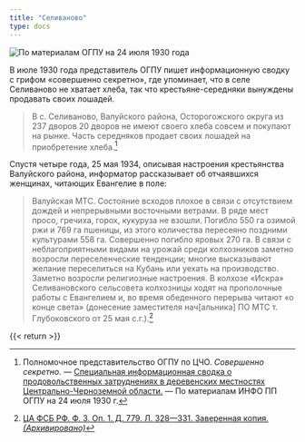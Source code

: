 ```yaml
---
title: "Селиваново"
type: docs
---
```


![По материалам ОГПУ на 24 июля 1930 года](/static/img/golod/pristen.jpg "По материалам ОГПУ на 24 июля 1930 года")

В июле 1930 года представитель ОГПУ пишет информационную сводку с грифом «совершенно секретно», где упоминает, что в селе Селиваново не хватает хлеба, так что крестьяне-середняки вынуждены продавать своих лошадей.

> В с. Селиваново, Валуйского района, Осторогожского округа из 237 дворов 20 дворов не имеют своего хлеба совсем и покупают на рынке. Часть середняков продает своих лошадей на приобретение хлеба.[^1]

Спустя четыре года, 25 мая 1934, описывая настроения крестьянства Валуйского района, информатор рассказывает об отчаявшихся женщинах, читающих Евангелие в поле:

> Валуйская МТС. Состояние всходов плохое в связи с отсутствием дождей и непрерывными восточными ветрами. В ряде мест просо, гречиха, горох, кукуруза не взошли. Погибло 550 га озимой ржи и 769 га пшеницы, из этого количества пересеяно поздними культурами 558 га. Совершенно погибло яровых 270 га. В связи с неблагоприятными видами на урожай среди колхозников заметно возросли переселенческие тенденции; многие высказывают желание переселиться на Кубань или уехать на производство. Заметно возросли религиозные настроения. В колхозе «Искра» Селивановского сельсовета колхозницы ходят на прополочные работы с Евангелием и, во время обеденного перерыва читают «о конце света» (донесение заместителя нач[альника] ПО МТС т. Глубоковского от 25 мая с.г.).[^2]

[^1]: Полномочное представительство ОГПУ по ЦЧО. *Совершенно секретно.* — [Специальная информационная сводка о продовольственных затруднениях в деревенских местностях Центрально-Черноземной области.](https://www.dropbox.com/sh/kb6jnqj6ced50on/AAAHYZ30n7fOT-6CoQITZkvJa?dl=0) — По материалам ИНФО ПП ОГПУ на 24 июля 1930 г.

[^2]: [ЦА ФСБ РФ. Ф. 3. Оп. 1. Д. 779. Л. 328—331. Заверенная копия.](http://istmat.info/node/56588) *[(Архивировано)](http://web.archive.org/web/20190601020903/http://istmat.info/node/56588)*

{{< return >}}
